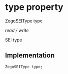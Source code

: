 


# type property







[ZegoSEIType](../../zego_uikit_prebuilt_live_audio_room/ZegoSEIType.md) type
  
_<span class="feature">read / write</span>_



<p>SEI type</p>



## Implementation

```dart
ZegoSEIType type;
```







